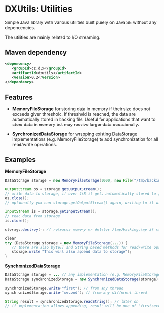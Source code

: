 DXUtils: Utilities
==================
Simple Java library with various utilities built purely on Java SE without any dependencies.

The utilities are mainly related to I/O streaming.

Maven dependency
----------------

```xml
<dependency>
   <groupId>cz.d1x</groupId>
   <artifactId>dxutils</artifactId>
   <version>0.2</version>
</dependency>
```

Features
--------

- **MemoryFileStorage** for storing data in memory if their size does not exceeds given threshold. If threshold is
reached, the data are automatically stored in backing file. Useful for applications that want to store data in memory
but may receive larger data occasionally.

- **SynchronizedDataStorage** for wrapping existing DataStorage implementations (e.g. MemoryFileStorage) to add
synchronization for all read/write operations.

Examples
--------
**MemoryFileStorage**
```java
DataStorage storage = new MemoryFileStorage(1000, new File("/tmp/backing.tmp"));

OutputStream os = storage.getOutputStream();
// write data to storage, if over 1kB it gets automatically stored to /tmp/backing.tmp
os.close();
// optionally you can storage.getOutputStream() again, writing to it will append new data

InputStream is = storage.getInputStream();
// read data from storage
is.close();

storage.destroy(); // releases memory or deletes /tmp/backing.tmp if created

clear
try (DataStorage storage = new MemoryFileStorage(...)) {
   // there are also byte[] and String based methods for read/write oprations
   storage.write("This will also append data to storage");
}
```

**SynchronizedDataStorage**
```java
DataStorage storage = ... // any implementation (e.g. MemoryFileStorage)
DataStorage synchronizedStorage = new SynchronizedDataStorage(storage);

synchronizedStorage.write("first"); // from any thread
synchronizedStorage.write("second"); // from any different thread

String result = synchronizedStorage.readString(); // later on
// if implementation allows appending, result will be one of "firstsecond" or "secondfirst"
```
